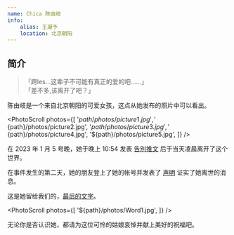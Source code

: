 ```yaml
---
name: Chica 陈由岐
info:
    alias: 王凝予
    location: 北京朝阳
---
```


## 简介

> 「跨les…这辈子不可能有真正的爱的吧……」  
> 「差不多,该离开了吧？」

陈由岐是一个来自北京朝阳的可爱女孩，这点从她发布的照片中可以看出。

<PhotoScroll photos={[
    '${path}/photos/picture1.jpg',
    '${path}/photos/picture2.jpg',
    '${path}/photos/picture3.jpg',
    '${path}/photos/picture4.jpg',
    '${path}/photos/picture5.jpg',
]} />

在 2023 年 1 月 5 号晚，她于晚上 10:54 发表 [告別推文](https://twitter.com/wangzihao980/status/1611013359188709376) 后于当天凌晨离开了这个世界。

在事件发生的第二天，她的朋友登上了她的帐号并发表了 [声明](https://twitter.com/wangzihao980/status/1611220509890596866) 证实了她离世的消息。

这是她留给我们的，[最后的文字](https://twitter.com/wangzihao980/status/1602321958557085697)。

<PhotoScroll photos={[
    '${path}/photos/Word1.jpg',
]} />

无论你是否认识她，都请为这位可怜的姑娘哀悼并献上美好的祝福吧。
